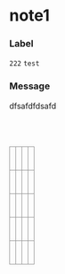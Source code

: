 

# note1

### Label



`222`
`test`


### Message


dfsafdfdsafd<div><br></div><div><br></div><table style="width:100%"><tbody><tr><td style="height:42px;border: 1px solid #979797;padding:5px;width:25%"> </td><td style="height: 42px; border: 1px solid rgb(151, 151, 151); padding: 5px; width: 25%;"> </td><td style="height: 42px; border: 1px solid rgb(151, 151, 151); padding: 5px; width: 25%;"> </td><td style="height: 42px; border: 1px solid rgb(151, 151, 151); padding: 5px; width: 25%;"> </td></tr><tr><td style="height:42px;border: 1px solid #979797;padding:5px;width:25%"> </td><td style="height: 42px; border: 1px solid rgb(151, 151, 151); padding: 5px; width: 25%;"> </td><td style="height: 42px; border: 1px solid rgb(151, 151, 151); padding: 5px; width: 25%;"> </td><td style="height: 42px; border: 1px solid rgb(151, 151, 151); padding: 5px; width: 25%;"> </td></tr><tr><td style="height:42px;border: 1px solid #979797;padding:5px;width:25%"> </td><td style="height: 42px; border: 1px solid rgb(151, 151, 151); padding: 5px; width: 25%;"> </td><td style="height: 42px; border: 1px solid rgb(151, 151, 151); padding: 5px; width: 25%;"> </td><td style="height: 42px; border: 1px solid rgb(151, 151, 151); padding: 5px; width: 25%;"> </td></tr><tr><td style="height:42px;border: 1px solid #979797;padding:5px;width:25%"> </td><td style="height: 42px; border: 1px solid rgb(151, 151, 151); padding: 5px; width: 25%;"> </td><td style="height: 42px; border: 1px solid rgb(151, 151, 151); padding: 5px; width: 25%;"> </td><td style="height: 42px; border: 1px solid rgb(151, 151, 151); padding: 5px; width: 25%;"> </td></tr><tr><td style="height:42px;border: 1px solid #979797;padding:5px;width:25%"> </td><td style="height: 42px; border: 1px solid rgb(151, 151, 151); padding: 5px; width: 25%;"> </td><td style="height: 42px; border: 1px solid rgb(151, 151, 151); padding: 5px; width: 25%;"> </td><td style="height: 42px; border: 1px solid rgb(151, 151, 151); padding: 5px; width: 25%;"> </td></tr></tbody></table><br>

